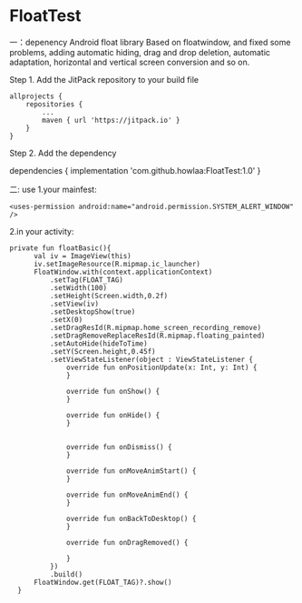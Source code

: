 # FloatTest
一：depenency
Android float library
Based on floatwindow, and fixed some problems, adding automatic hiding, drag and drop deletion, automatic adaptation, horizontal and vertical screen conversion and so on.

Step 1. Add the JitPack repository to your build file

	allprojects {
		repositories {
			...
			maven { url 'https://jitpack.io' }
		}
	}
  
  Step 2. Add the dependency
  
  dependencies {
	        implementation 'com.github.howlaa:FloatTest:1.0'
	}
  
  二: use
  1.your mainfest:
  
    <uses-permission android:name="android.permission.SYSTEM_ALERT_WINDOW" />
    
  2.in your activity:
  ```
  private fun floatBasic(){
        val iv = ImageView(this)
        iv.setImageResource(R.mipmap.ic_launcher)
        FloatWindow.with(context.applicationContext)
            .setTag(FLOAT_TAG)
            .setWidth(100)
            .setHeight(Screen.width,0.2f)
            .setView(iv)
            .setDesktopShow(true)
            .setX(0)
            .setDragResId(R.mipmap.home_screen_recording_remove)
            .setDragRemoveReplaceResId(R.mipmap.floating_painted)
            .setAutoHide(hideToTime)
            .setY(Screen.height,0.45f)
            .setViewStateListener(object : ViewStateListener {
                override fun onPositionUpdate(x: Int, y: Int) {
                }

                override fun onShow() {
                }

                override fun onHide() {
                }


                override fun onDismiss() {
                }

                override fun onMoveAnimStart() {
                }

                override fun onMoveAnimEnd() {
                }

                override fun onBackToDesktop() {
                }

                override fun onDragRemoved() {
                   
                }
            })
            .build()
        FloatWindow.get(FLOAT_TAG)?.show()
    }
  
  ```
 
